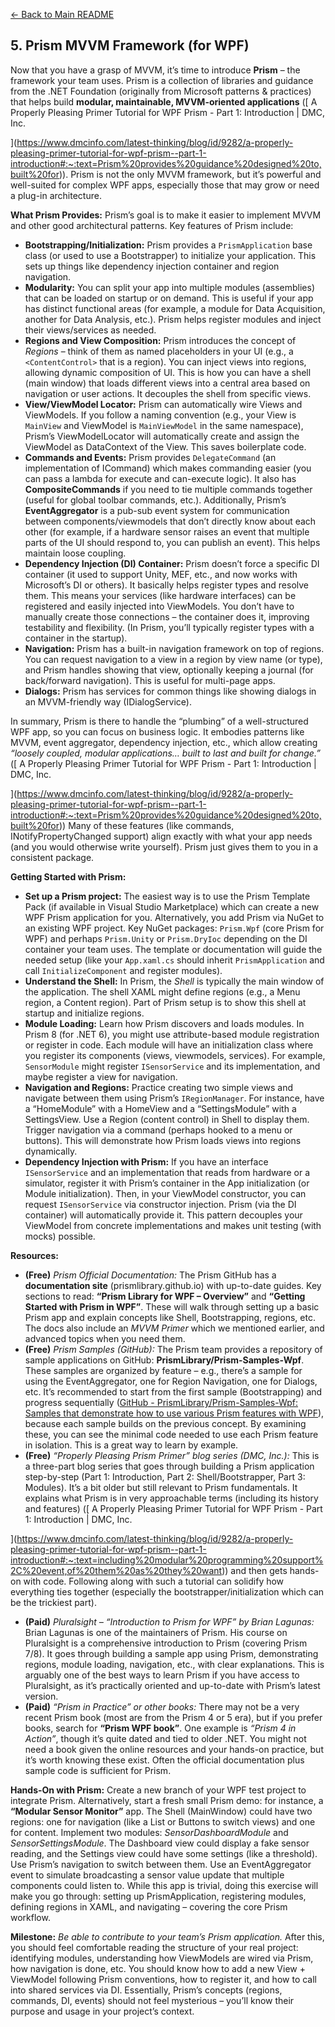 [<- Back to Main README](../README.md)

## 5. Prism MVVM Framework (for WPF)

Now that you have a grasp of MVVM, it’s time to introduce **Prism** – the framework your team uses. Prism is a collection of libraries and guidance from the .NET Foundation (originally from Microsoft patterns & practices) that helps build **modular, maintainable, MVVM-oriented applications** ([
	A Properly Pleasing Primer Tutorial for WPF Prism - Part 1:  Introduction | DMC, Inc.

](https://www.dmcinfo.com/latest-thinking/blog/id/9282/a-properly-pleasing-primer-tutorial-for-wpf-prism--part-1-introduction#:~:text=Prism%20provides%20guidance%20designed%20to,built%20for)). Prism is not the only MVVM framework, but it’s powerful and well-suited for complex WPF apps, especially those that may grow or need a plug-in architecture.

**What Prism Provides:** Prism’s goal is to make it easier to implement MVVM and other good architectural patterns. Key features of Prism include:
- **Bootstrapping/Initialization:** Prism provides a `PrismApplication` base class (or used to use a Bootstrapper) to initialize your application. This sets up things like dependency injection container and region navigation.
- **Modularity:** You can split your app into multiple modules (assemblies) that can be loaded on startup or on demand. This is useful if your app has distinct functional areas (for example, a module for Data Acquisition, another for Data Analysis, etc.). Prism helps register modules and inject their views/services as needed.
- **Regions and View Composition:** Prism introduces the concept of *Regions* – think of them as named placeholders in your UI (e.g., a `<ContentControl>` that is a region). You can inject views into regions, allowing dynamic composition of UI. This is how you can have a shell (main window) that loads different views into a central area based on navigation or user actions. It decouples the shell from specific views.
- **View/ViewModel Locator:** Prism can automatically wire Views and ViewModels. If you follow a naming convention (e.g., your View is `MainView` and ViewModel is `MainViewModel` in the same namespace), Prism’s ViewModelLocator will automatically create and assign the ViewModel as DataContext of the View. This saves boilerplate code.
- **Commands and Events:** Prism provides `DelegateCommand` (an implementation of ICommand) which makes commanding easier (you can pass a lambda for execute and can-execute logic). It also has **CompositeCommands** if you need to tie multiple commands together (useful for global toolbar commands, etc.). Additionally, Prism’s **EventAggregator** is a pub-sub event system for communication between components/viewmodels that don’t directly know about each other (for example, if a hardware sensor raises an event that multiple parts of the UI should respond to, you can publish an event). This helps maintain loose coupling.
- **Dependency Injection (DI) Container:** Prism doesn’t force a specific DI container (it used to support Unity, MEF, etc., and now works with Microsoft’s DI or others). It basically helps register types and resolve them. This means your services (like hardware interfaces) can be registered and easily injected into ViewModels. You don’t have to manually create those connections – the container does it, improving testability and flexibility. (In Prism, you’ll typically register types with a container in the startup).
- **Navigation:** Prism has a built-in navigation framework on top of regions. You can request navigation to a view in a region by view name (or type), and Prism handles showing that view, optionally keeping a journal (for back/forward navigation). This is useful for multi-page apps.
- **Dialogs:** Prism has services for common things like showing dialogs in an MVVM-friendly way (IDialogService).

In summary, Prism is there to handle the “plumbing” of a well-structured WPF app, so you can focus on business logic. It embodies patterns like MVVM, event aggregator, dependency injection, etc., which allow creating *“loosely coupled, modular applications… built to last and built for change.”* ([
	A Properly Pleasing Primer Tutorial for WPF Prism - Part 1:  Introduction | DMC, Inc.

](https://www.dmcinfo.com/latest-thinking/blog/id/9282/a-properly-pleasing-primer-tutorial-for-wpf-prism--part-1-introduction#:~:text=Prism%20provides%20guidance%20designed%20to,built%20for)) Many of these features (like commands, INotifyPropertyChanged support) align exactly with what your app needs (and you would otherwise write yourself). Prism just gives them to you in a consistent package.

**Getting Started with Prism:**
- **Set up a Prism project:** The easiest way is to use the Prism Template Pack (if available in Visual Studio Marketplace) which can create a new WPF Prism application for you. Alternatively, you add Prism via NuGet to an existing WPF project. Key NuGet packages: `Prism.Wpf` (core Prism for WPF) and perhaps `Prism.Unity` or `Prism.DryIoc` depending on the DI container your team uses. The template or documentation will guide the needed setup (like your `App.xaml.cs` should inherit `PrismApplication` and call `InitializeComponent` and register modules).
- **Understand the Shell:** In Prism, the *Shell* is typically the main window of the application. The shell XAML might define regions (e.g., a Menu region, a Content region). Part of Prism setup is to show this shell at startup and initialize regions.
- **Module Loading:** Learn how Prism discovers and loads modules. In Prism 8 (for .NET 6), you might use attribute-based module registration or register in code. Each module will have an initialization class where you register its components (views, viewmodels, services). For example, `SensorModule` might register `ISensorService` and its implementation, and maybe register a view for navigation.
- **Navigation and Regions:** Practice creating two simple views and navigate between them using Prism’s `IRegionManager`. For instance, have a “HomeModule” with a HomeView and a “SettingsModule” with a SettingsView. Use a Region (content control) in Shell to display them. Trigger navigation via a command (perhaps hooked to a menu or buttons). This will demonstrate how Prism loads views into regions dynamically.
- **Dependency Injection with Prism:** If you have an interface `ISensorService` and an implementation that reads from hardware or a simulator, register it with Prism’s container in the App initialization (or Module initialization). Then, in your ViewModel constructor, you can request `ISensorService` via constructor injection. Prism (via the DI container) will automatically provide it. This pattern decouples your ViewModel from concrete implementations and makes unit testing (with mocks) possible.

**Resources:**

- **(Free)** *Prism Official Documentation:* The Prism GitHub has a **documentation site** (prismlibrary.github.io) with up-to-date guides. Key sections to read: **“Prism Library for WPF – Overview”** and **“Getting Started with Prism in WPF”**. These will walk through setting up a basic Prism app and explain concepts like Shell, Bootstrapping, regions, etc. The docs also include an *MVVM Primer* which we mentioned earlier, and advanced topics when you need them.
- **(Free)** *Prism Samples (GitHub):* The Prism team provides a repository of sample applications on GitHub: **PrismLibrary/Prism-Samples-Wpf**. These samples are organized by feature – e.g., there’s a sample for using the EventAggregator, one for Region Navigation, one for Dialogs, etc. It’s recommended to start from the first sample (Bootstrapping) and progress sequentially ([GitHub - PrismLibrary/Prism-Samples-Wpf: Samples that demonstrate how to use various Prism features with WPF](https://github.com/PrismLibrary/Prism-Samples-Wpf#:~:text=Samples%20that%20demonstrate%20how%20to,on%20the%20previous%20sample%27s%20concept)), because each sample builds on the previous concept. By examining these, you can see the minimal code needed to use each Prism feature in isolation. This is a great way to learn by example.
- **(Free)** *“Properly Pleasing Prism Primer” blog series (DMC, Inc.):* This is a three-part blog series that goes through building a Prism application step-by-step (Part 1: Introduction, Part 2: Shell/Bootstrapper, Part 3: Modules). It’s a bit older but still relevant to Prism fundamentals. It explains what Prism is in very approachable terms (including its history and features) ([
	A Properly Pleasing Primer Tutorial for WPF Prism - Part 1:  Introduction | DMC, Inc.

](https://www.dmcinfo.com/latest-thinking/blog/id/9282/a-properly-pleasing-primer-tutorial-for-wpf-prism--part-1-introduction#:~:text=including%20modular%20programming%20support%2C%20event,of%20them%20as%20they%20want)) and then gets hands-on with code. Following along with such a tutorial can solidify how everything ties together (especially the bootstrapper/initialization which can be the trickiest part).
- **(Paid)** *Pluralsight – “Introduction to Prism for WPF” by Brian Lagunas:* Brian Lagunas is one of the maintainers of Prism. His course on Pluralsight is a comprehensive introduction to Prism (covering Prism 7/8). It goes through building a sample app using Prism, demonstrating regions, module loading, navigation, etc., with clear explanations. This is arguably one of the best ways to learn Prism if you have access to Pluralsight, as it’s practically oriented and up-to-date with Prism’s latest version.
- **(Paid)** *“Prism in Practice” or other books:* There may not be a very recent Prism book (most are from the Prism 4 or 5 era), but if you prefer books, search for **“Prism WPF book”**. One example is *“Prism 4 in Action”*, though it’s quite dated and tied to older .NET. You might not need a book given the online resources and your hands-on practice, but it’s worth knowing these exist. Often the official documentation plus sample code is sufficient for Prism.

**Hands-On with Prism:** Create a new branch of your WPF test project to integrate Prism. Alternatively, start a fresh small Prism demo: for instance, a **“Modular Sensor Monitor”** app. The Shell (MainWindow) could have two regions: one for navigation (like a List or Buttons to switch views) and one for content. Implement two modules: *SensorDashboardModule* and *SensorSettingsModule*. The Dashboard view could display a fake sensor reading, and the Settings view could have some settings (like a threshold). Use Prism’s navigation to switch between them. Use an EventAggregator event to simulate broadcasting a sensor value update that multiple components could listen to. While this app is trivial, doing this exercise will make you go through: setting up PrismApplication, registering modules, defining regions in XAML, and navigating – covering the core Prism workflow.

**Milestone:** *Be able to contribute to your team’s Prism application.* After this, you should feel comfortable reading the structure of your real project: identifying modules, understanding how ViewModels are wired via Prism, how navigation is done, etc. You should know how to add a new View + ViewModel following Prism conventions, how to register it, and how to call into shared services via DI. Essentially, Prism’s concepts (regions, commands, DI, events) should not feel mysterious – you’ll know their purpose and usage in your project’s context.